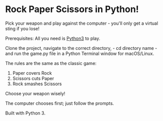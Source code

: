 # Rock Paper Scissors in Python!

Pick your weapon and play against the computer - you'll only get a virtual sting if you lose!

Prerequisites: All you need is [Python3](https://www.python.org) to play.

Clone the project, navigate to the correct directory, - cd directory name - and run the game.py file in a Python Terminal window for macOS/Linux.

The rules are the same as the classic game:
1. Paper covers Rock
2. Scissors cuts Paper
3. Rock smashes Scissors

Choose your weapon wisely!

The computer chooses first; just follow the prompts.

Built with Python 3.